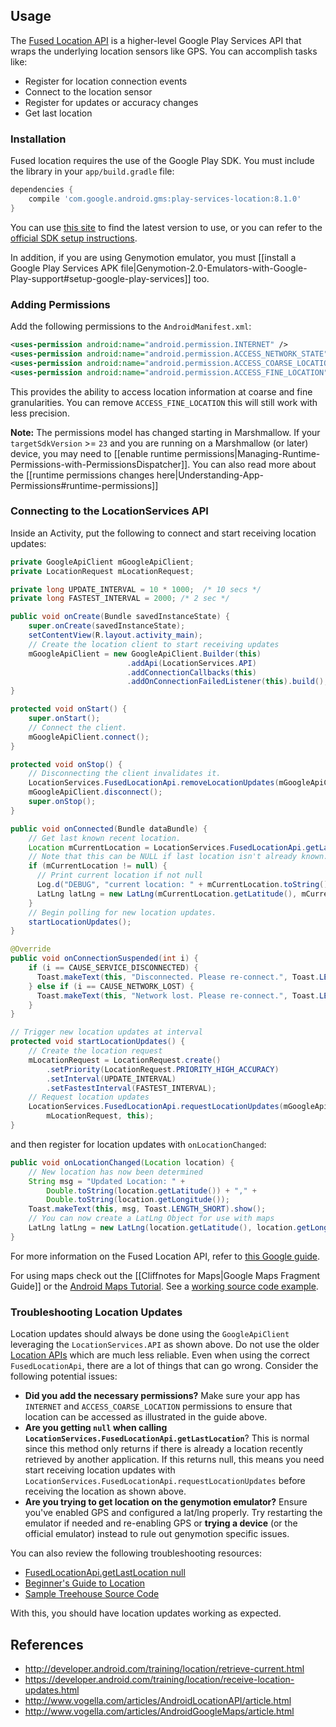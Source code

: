 ## Usage

The [Fused Location API](http://developer.android.com/intl/es/training/location/retrieve-current.html) is a higher-level Google Play Services API that wraps the underlying location sensors like GPS. You can accomplish tasks like:

 * Register for location connection events
 * Connect to the location sensor
 * Register for updates or accuracy changes
 * Get last location

### Installation

Fused location requires the use of the Google Play SDK. You must include the library in your  `app/build.gradle` file: 

```gradle
dependencies {
    compile 'com.google.android.gms:play-services-location:8.1.0'
}
```

You can use [this site](http://gradleplease.appspot.com/) to find the latest version to use, or you can refer to the [official SDK setup instructions](http://developer.android.com/google/play-services/setup.html).

In addition, if you are using Genymotion emulator, you must [[install a Google Play Services APK file|Genymotion-2.0-Emulators-with-Google-Play-support#setup-google-play-services]] too.

### Adding Permissions 

Add the following permissions to the `AndroidManifest.xml`:

```xml
<uses-permission android:name="android.permission.INTERNET" />
<uses-permission android:name="android.permission.ACCESS_NETWORK_STATE" />
<uses-permission android:name="android.permission.ACCESS_COARSE_LOCATION" />
<uses-permission android:name="android.permission.ACCESS_FINE_LOCATION" />
```

This provides the ability to access location information at coarse and fine granularities. You can remove `ACCESS_FINE_LOCATION` this will still work with less precision. 

**Note:** The permissions model has changed starting in Marshmallow. If your `targetSdkVersion` >= `23` and you are running on a Marshmallow (or later) device, you may need to [[enable runtime permissions|Managing-Runtime-Permissions-with-PermissionsDispatcher]]. You can also read more about the [[runtime permissions changes here|Understanding-App-Permissions#runtime-permissions]]

### Connecting to the LocationServices API

Inside an Activity, put the following to connect and start receiving location updates:

```java
private GoogleApiClient mGoogleApiClient;
private LocationRequest mLocationRequest;

private long UPDATE_INTERVAL = 10 * 1000;  /* 10 secs */
private long FASTEST_INTERVAL = 2000; /* 2 sec */

public void onCreate(Bundle savedInstanceState) {
    super.onCreate(savedInstanceState);
    setContentView(R.layout.activity_main);
    // Create the location client to start receiving updates
    mGoogleApiClient = new GoogleApiClient.Builder(this)
                          .addApi(LocationServices.API)
                          .addConnectionCallbacks(this)
                          .addOnConnectionFailedListener(this).build();
}

protected void onStart() {
    super.onStart();
    // Connect the client.
    mGoogleApiClient.connect();
}

protected void onStop() {
    // Disconnecting the client invalidates it.
    LocationServices.FusedLocationApi.removeLocationUpdates(mGoogleApiClient, this);
    mGoogleApiClient.disconnect();
    super.onStop();
}

public void onConnected(Bundle dataBundle) {
    // Get last known recent location. 
    Location mCurrentLocation = LocationServices.FusedLocationApi.getLastLocation(mGoogleApiClient);
    // Note that this can be NULL if last location isn't already known.
    if (mCurrentLocation != null) {
      // Print current location if not null
      Log.d("DEBUG", "current location: " + mCurrentLocation.toString());
      LatLng latLng = new LatLng(mCurrentLocation.getLatitude(), mCurrentLocation.getLongitude());
    }
    // Begin polling for new location updates.
    startLocationUpdates();
}

@Override
public void onConnectionSuspended(int i) {
    if (i == CAUSE_SERVICE_DISCONNECTED) {
      Toast.makeText(this, "Disconnected. Please re-connect.", Toast.LENGTH_SHORT).show();
    } else if (i == CAUSE_NETWORK_LOST) {
      Toast.makeText(this, "Network lost. Please re-connect.", Toast.LENGTH_SHORT).show();
    }
}

// Trigger new location updates at interval
protected void startLocationUpdates() {
    // Create the location request
    mLocationRequest = LocationRequest.create()
        .setPriority(LocationRequest.PRIORITY_HIGH_ACCURACY)
        .setInterval(UPDATE_INTERVAL)
        .setFastestInterval(FASTEST_INTERVAL);
    // Request location updates
    LocationServices.FusedLocationApi.requestLocationUpdates(mGoogleApiClient,
        mLocationRequest, this);
}
```

and then register for location updates with `onLocationChanged`:

```java
public void onLocationChanged(Location location) {
    // New location has now been determined
    String msg = "Updated Location: " +
        Double.toString(location.getLatitude()) + "," +
        Double.toString(location.getLongitude());
    Toast.makeText(this, msg, Toast.LENGTH_SHORT).show();
    // You can now create a LatLng Object for use with maps
    LatLng latLng = new LatLng(location.getLatitude(), location.getLongitude());
}
```

For more information on the Fused Location API, refer to [this Google guide](http://developer.android.com/intl/es/training/location/retrieve-current.html).

For using maps check out the [[Cliffnotes for Maps|Google Maps Fragment Guide]] or the [Android Maps Tutorial](http://www.vogella.com/articles/AndroidGoogleMaps/article.html).  See a [working source code example](https://github.com/codepath/android-google-maps-demo). 

### Troubleshooting Location Updates

Location updates should always be done using the `GoogleApiClient` leveraging the `LocationServices.API` as shown above. Do not use the older [Location APIs](https://developer.android.com/intl/es/guide/topics/location/index.html) which are much less reliable. Even when using the correct `FusedLocationApi`, there are a lot of things that can go wrong. Consider the following potential issues:

 * **Did you add the necessary permissions?** Make sure your app has `INTERNET` and `ACCESS_COARSE_LOCATION` permissions to ensure that location can be accessed as illustrated in the guide above.
 * **Are you getting `null` when calling `LocationServices.FusedLocationApi.getLastLocation`**? This is normal since this method only returns if there is already a location recently retrieved by another application. If this returns null, this means you need start receiving location updates with `LocationServices.FusedLocationApi.requestLocationUpdates` before receiving the location as shown above.
 * **Are you trying to get location on the genymotion emulator?** Ensure you've enabled GPS and configured a lat/lng properly. Try restarting the emulator if needed and re-enabling GPS or **trying a device** (or the official emulator) instead to rule out genymotion specific issues.

You can also review the following troubleshooting resources:

 * [FusedLocationApi.getLastLocation null](http://stackoverflow.com/questions/29796436/why-is-fusedlocationapi-getlastlocation-null)
 * [Beginner's Guide to Location](http://blog.teamtreehouse.com/beginners-guide-location-android)
 * [Sample Treehouse Source Code](https://github.com/treehouse/android-location-example-refactored/tree/master/app/src/main/java/teamtreehouse/com/iamhere)

With this, you should have location updates working as expected.

## References

* <http://developer.android.com/training/location/retrieve-current.html>
* <https://developer.android.com/training/location/receive-location-updates.html>
* <http://www.vogella.com/articles/AndroidLocationAPI/article.html>
* <http://www.vogella.com/articles/AndroidGoogleMaps/article.html>